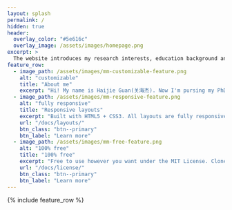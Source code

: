 ```yaml
---
layout: splash
permalink: /
hidden: true
header:
  overlay_color: "#5e616c"
  overlay_image: /assets/images/homepage.png
excerpt: >
  The website introduces my research interests, education background and publications.<br />
feature_row:
  - image_path: /assets/images/mm-customizable-feature.png
    alt: "customizable"
    title: "About me"
    excerpt: "Hi! My name is Haijie Guan(关海杰). Now I'm pursing my PhD from Intelligent Vehicle Research Center in School of Mechanical Engineering at Beijing Institute of Technology. My research interests cover the area of motion planning and control algorithms, driving behavior of autonomous cars."
  - image_path: /assets/images/mm-responsive-feature.png
    alt: "fully responsive"
    title: "Responsive layouts"
    excerpt: "Built with HTML5 + CSS3. All layouts are fully responsive with helpers to augment your content."
    url: "/docs/layouts/"
    btn_class: "btn--primary"
    btn_label: "Learn more"
  - image_path: /assets/images/mm-free-feature.png
    alt: "100% free"
    title: "100% free"
    excerpt: "Free to use however you want under the MIT License. Clone it, fork it, customize it... whatever!"
    url: "/docs/license/"
    btn_class: "btn--primary"
    btn_label: "Learn more"      
---
```


{% include feature_row %}

